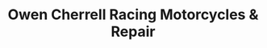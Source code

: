 ---
title: "Owen Cherrell Racing Motorcycles & Repair"
url: /grimsby/owen-cherrell-racing-motorcycles-and-repair/
shop: motorcycle
---